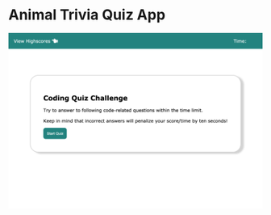# Animal Trivia Quiz App
![main image](https://raw.githubusercontent.com/codedamn-projects/quiz-app/master/images/startcard.png)
